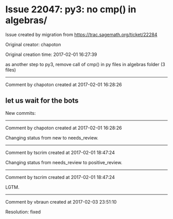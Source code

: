 # Issue 22047: py3: no cmp() in algebras/

Issue created by migration from https://trac.sagemath.org/ticket/22284

Original creator: chapoton

Original creation time: 2017-02-01 16:27:39

as another step to py3, remove call of cmp() in py files in algebras folder (3 files)




---

Comment by chapoton created at 2017-02-01 16:28:26

let us wait for the bots
----
New commits:


---

Comment by chapoton created at 2017-02-01 16:28:26

Changing status from new to needs_review.


---

Comment by tscrim created at 2017-02-01 18:47:24

Changing status from needs_review to positive_review.


---

Comment by tscrim created at 2017-02-01 18:47:24

LGTM.


---

Comment by vbraun created at 2017-02-03 23:51:10

Resolution: fixed
